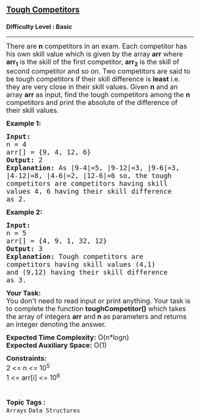 <h2><a href="https://www.geeksforgeeks.org/problems/tough-competitors0540/1?page=2&category=Arrays&difficulty=Basic&status=unsolved&sortBy=submissions">Tough Competitors</a></h2><h3>Difficulty Level : Basic</h3><hr><div class="problems_problem_content__Xm_eO"><p><span style="font-size:18px">There are <strong>n</strong> competitors in an exam. Each competitor has his own skill value which is given by the array <strong>arr</strong>&nbsp;where <strong>arr<sub>1</sub></strong>&nbsp;is the skill of the first competitor, <strong>arr<sub>2</sub></strong> is the skill of second competitor and so on. Two competitors are said to be tough competitors&nbsp;if their skill difference is <strong>least</strong> i.e. they are very close in their skill values. Given <strong>n</strong> and an array <strong>arr</strong>&nbsp;as input, find the tough competitors among the <strong>n</strong> competitors and print the absolute of the difference of their&nbsp;skill values.</span></p>

<p><span style="font-size:18px"><strong>Example 1:</strong></span></p>

<pre><span style="font-size:18px"><strong>Input:
</strong>n = 4
arr[] = {9,&nbsp;4, 12, 6}
<strong>Output:</strong> 2
<strong>Explanation:</strong>&nbsp;As |9-4|=5, |9-12|=3, |9-6|=3,
|4-12|=8, |4-6|=2, |12-6|=6 so, the tough
competitors are competitors having skill
values 4, 6 having their skill difference
as 2.
</span></pre>

<p><span style="font-size:18px"><strong>Example 2:</strong></span></p>

<pre><span style="font-size:18px"><strong>Input:
</strong>n = 5
arr[] = {4, 9, 1, 32, 12}
<strong>Output:</strong> 3
<strong>Explanation:</strong>&nbsp;Tough competitors are
competitors having skill values (4,1)
and (9,12) having their skill difference
as 3.
</span></pre>

<p><span style="font-size:18px"><strong>Your Task:</strong><br>
You don't need to read input or print anything. Your task is to complete the function&nbsp;<strong>toughCompetitor()</strong>&nbsp;which takes the array of integers&nbsp;<strong>arr</strong>&nbsp;and&nbsp;<strong>n&nbsp;</strong>as parameters and returns an integer&nbsp;denoting the answer.</span></p>

<p><span style="font-size:18px"><strong>Expected Time Complexity:</strong>&nbsp;O(n*logn)<br>
<strong>Expected Auxiliary Space:</strong>&nbsp;O(1)</span></p>

<p><span style="font-size:18px"><strong>Constraints:</strong><br>
2 &lt;= n &lt;= 10<sup>5</sup><br>
1 &lt;= arr[i] &lt;= 10<sup>6</sup></span></p>
</div><br><p><span style=font-size:18px><strong>Topic Tags : </strong><br><code>Arrays</code>&nbsp;<code>Data Structures</code>&nbsp;
